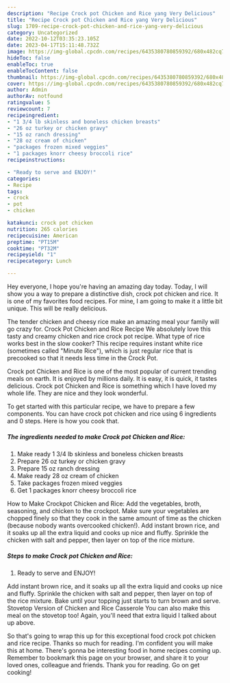 ```yaml
---
description: "Recipe Crock pot Chicken and Rice yang Very Delicious"
title: "Recipe Crock pot Chicken and Rice yang Very Delicious"
slug: 1709-recipe-crock-pot-chicken-and-rice-yang-very-delicious
category: Uncategorized
date: 2022-10-12T03:35:23.105Z
date: 2023-04-17T15:11:48.732Z
image: https://img-global.cpcdn.com/recipes/6435380780859392/680x482cq70/crock-pot-chicken-and-rice-recipe-main-photo.jpg
hideToc: false
enableToc: true
enableTocContent: false
thumbnail: https://img-global.cpcdn.com/recipes/6435380780859392/680x482cq70/crock-pot-chicken-and-rice-recipe-main-photo.jpg
cover: https://img-global.cpcdn.com/recipes/6435380780859392/680x482cq70/crock-pot-chicken-and-rice-recipe-main-photo.jpg
author: Admin
authorAv: notfound
ratingvalue: 5
reviewcount: 7
recipeingredient:
- "1 3/4 lb skinless and boneless chicken breasts"
- "26 oz turkey or chicken gravy"
- "15 oz ranch dressing"
- "28 oz cream of chicken"
- "packages frozen mixed veggies"
- "1 packages knorr cheesy broccoli rice"
recipeinstructions:

- "Ready to serve and ENJOY!"
categories:
- Recipe
tags:
- crock
- pot
- chicken

katakunci: crock pot chicken 
nutrition: 265 calories
recipecuisine: American
preptime: "PT15M"
cooktime: "PT32M"
recipeyield: "1"
recipecategory: Lunch

---
```



Hey everyone, I hope you're having an amazing day today. Today, I will show you a way to prepare a distinctive dish, crock pot chicken and rice. It is one of my favorites food recipes. For mine, I am going to make it a little bit unique. This will be really delicious.

The tender chicken and cheesy rice make an amazing meal your family will go crazy for. Crock Pot Chicken and Rice Recipe We absolutely love this tasty and creamy chicken and rice crock pot recipe. What type of rice works best in the slow cooker? This recipe requires instant white rice (sometimes called &#34;Minute Rice&#34;), which is just regular rice that is precooked so that it needs less time in the Crock Pot.

Crock pot Chicken and Rice is one of the most popular of current trending meals on earth. It is enjoyed by millions daily. It is easy, it is quick, it tastes delicious. Crock pot Chicken and Rice is something which I have loved my whole life. They are nice and they look wonderful.


To get started with this particular recipe, we have to prepare a few components. You can have crock pot chicken and rice using 6 ingredients and 0 steps. Here is how you cook that.

<!--inarticleads1-->

##### The ingredients needed to make Crock pot Chicken and Rice:

1. Make ready 1 3/4 lb skinless and boneless chicken breasts
1. Prepare 26 oz turkey or chicken gravy
1. Prepare 15 oz ranch dressing
1. Make ready 28 oz cream of chicken
1. Take packages frozen mixed veggies
1. Get 1 packages knorr cheesy broccoli rice


How to Make Crockpot Chicken and Rice: Add the vegetables, broth, seasoning, and chicken to the crockpot. Make sure your vegetables are chopped finely so that they cook in the same amount of time as the chicken (because nobody wants overcooked chicken!). Add instant brown rice, and it soaks up all the extra liquid and cooks up nice and fluffy. Sprinkle the chicken with salt and pepper, then layer on top of the rice mixture. 

<!--inarticleads2-->

##### Steps to make Crock pot Chicken and Rice:


1. Ready to serve and ENJOY!

Add instant brown rice, and it soaks up all the extra liquid and cooks up nice and fluffy. Sprinkle the chicken with salt and pepper, then layer on top of the rice mixture. Bake until your topping just starts to turn brown and serve. Stovetop Version of Chicken and Rice Casserole You can also make this meal on the stovetop too! Again, you&#39;ll need that extra liquid I talked about up above. 

So that's going to wrap this up for this exceptional food crock pot chicken and rice recipe. Thanks so much for reading. I'm confident you will make this at home. There's gonna be interesting food in home recipes coming up. Remember to bookmark this page on your browser, and share it to your loved ones, colleague and friends. Thank you for reading. Go on get cooking!
